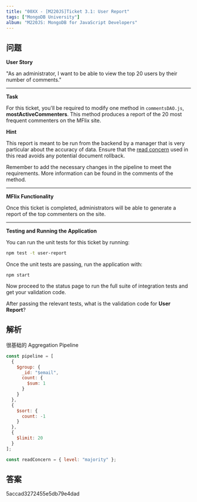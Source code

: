 ```yaml
---
title: "00XX - [M220JS]Ticket 3.1: User Report"
tags: ["MongoDB University"]
album: "M220JS: MongoDB for JavaScript Developers"
---
```


## 问题

**User Story**

"As an administrator, I want to be able to view the top 20 users by their number of comments."

---

**Task**

For this ticket, you'll be required to modify one method in `commentsDAO.js`, **mostActiveCommenters**. This method produces a report of the 20 most frequent commenters on the MFlix site.

**Hint**

This report is meant to be run from the backend by a manager that is very particular about the accuracy of data. Ensure that the [read concern](https://docs.mongodb.com/manual/reference/read-concern/index.html) used in this read avoids any potential document rollback.

Remember to add the necessary changes in the pipeline to meet the requirements. More information can be found in the comments of the method.

---

**MFlix Functionality**

Once this ticket is completed, administrators will be able to generate a report of the top commenters on the site.

---

**Testing and Running the Application**

You can run the unit tests for this ticket by running:

```bash
npm test -t user-report
```

Once the unit tests are passing, run the application with:

```
npm start
```

Now proceed to the status page to run the full suite of integration tests and get your validation code.

After passing the relevant tests, what is the validation code for **User Report**?

## 解析

很基础的 Aggregation Pipeline

```js
const pipeline = [
  {
    $group: {
      _id: "$email",
      count: {
        $sum: 1
      }
    }
  },
  {
    $sort: {
      count: -1
    }
  },
  {
    $limit: 20
  }
];

const readConcern = { level: "majority" };
```

## 答案

5accad3272455e5db79e4dad
